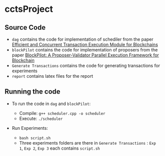 # cctsProject

## Source Code
- `dag` contains the code for implementation of schediler from the paper [Efficient and Concurrent Transaction Execution
Module for Blockchains](https://people.iith.ac.in/sathya_p/index_files/PDFs/Europar2023-SawtoothSCT_Paper.pdf)
- `blockPilot` contains the code for implementation of proposers from the paper [BlockPilot: A Proposer-Validator Parallel Execution Framework
for Blockchain](https://dl.acm.org/doi/pdf/10.1145/3605573.3605621)
- `Generate Transactions` contains the code for generating transactions for experiments
- `report` contains latex files for the report

## Running the code
- To run the code in `dag` and `blockPilot`:
    - Compile: `g++ scheduler.cpp -o scheduler`
    - Execute: `./scheduler`

- Run Experiments:
    - `bash script.sh`
    - Three experiments folders are there in `Generate Transactions` : `Exp 1`, `Exp 2`, `Exp 3` each contains `script.sh`
